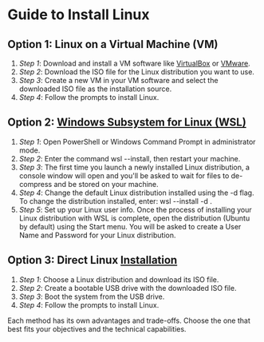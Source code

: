 # Guide to Install Linux 

## Option 1: Linux on a Virtual Machine (VM)

1. *Step 1*: Download and install a VM software like [VirtualBox](https://www.howtogeek.com/796988/how-to-install-linux-in-virtualbox/) or [VMware](https://www.makeuseof.com/tag/install-linux-windows-vmware-virtual-machine/).
2. *Step 2*: Download the ISO file for the Linux distribution you want to use.
3. *Step 3*: Create a new VM in your VM software and select the downloaded ISO file as the installation source.
4. *Step 4*: Follow the prompts to install Linux.

## Option 2: [Windows Subsystem for Linux (WSL)](https://learn.microsoft.com/en-us/linux/install)

1. *Step 1*: Open PowerShell or Windows Command Prompt in administrator mode.
2. *Step 2*: Enter the command wsl --install, then restart your machine.
3. *Step 3*: The first time you launch a newly installed Linux distribution, a console window will open and you'll be asked to wait for files to de-compress and be stored on your machine.
4. *Step 4*: Change the default Linux distribution installed using the -d flag. To change the distribution installed, enter: wsl --install -d <Distribution Name>.
5. *Step 5*: Set up your Linux user info. Once the process of installing your Linux distribution with WSL is complete, open the distribution (Ubuntu by default) using the Start menu. You will be asked to create a User Name and Password for your Linux distribution.

## Option 3: Direct Linux [Installation](https://www.howtogeek.com/693588/how-to-install-linux/)

1. *Step 1*: Choose a Linux distribution and download its ISO file.
2. *Step 2*: Create a bootable USB drive with the downloaded ISO file.
3. *Step 3*: Boot the system from the USB drive.
4. *Step 4*: Follow the prompts to install Linux.

Each method has its own advantages and trade-offs. Choose the one that best fits your  objectives and the technical capabilities.
